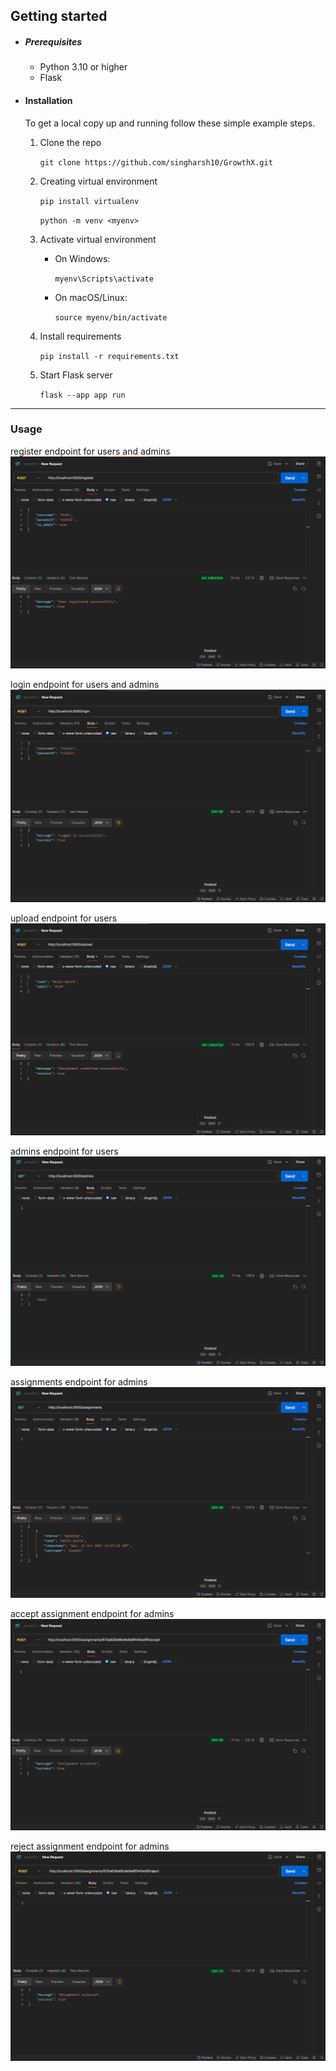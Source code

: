 ## Getting started
* ##### Prerequisites
  * Python 3.10 or higher
  * Flask

* #### Installation
    To get a local copy up and running follow 
these simple example steps.
  1. Clone the repo

       `git clone https://github.com/singharsh10/GrowthX.git`
  2. Creating virtual environment
      
     `pip install virtualenv`
  
     `python -m venv <myenv>`
  3. Activate virtual environment
  
        * On Windows:
     
          `myenv\Scripts\activate`
        * On macOS/Linux:
     
          `source myenv/bin/activate`

  4. Install requirements
    
     `pip install -r requirements.txt`
  5. Start Flask server
    
     `flask --app app run`

-----------------------
### Usage

register endpoint for users and admins
![img.png](static/user_register.png)

login endpoint for users and admins
![img.png](static/user_login.png)

upload endpoint for users
![img.png](static/upload_assignment.png)

admins endpoint for users
![img.png](static/fetch_admins.png)

assignments endpoint for admins
![img.png](static/fetch_assignments.png)

accept assignment endpoint for admins
![img.png](static/accept_assignment.png)

reject assignment endpoint for admins
![img.png](static/reject_assignment.png)
